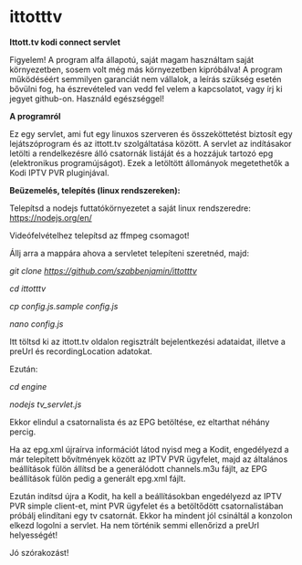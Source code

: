 # ittotttv
**Ittott.tv kodi connect servlet**

Figyelem!
A program alfa állapotú, saját magam használtam saját környezetben, sosem volt még más környezetben kipróbálva!
A program működéséért semmilyen garanciát nem vállalok, a leírás szükség esetén bővülni fog, ha észrevételed van vedd fel velem a kapcsolatot, vagy írj ki jegyet github-on.
Használd egészséggel!


**A programról**

Ez egy servlet, ami fut egy linuxos szerveren és összeköttetést biztosít egy lejátszóprogram és az ittott.tv szolgáltatása között.
A servlet az indításakor letölti a rendelkezésre álló csatornák listáját és a hozzájuk tartozó epg (elektronikus programújságot). Ezek a letöltött állományok megetethetők a Kodi IPTV PVR pluginjával.

**Beüzemelés, telepítés (linux rendszereken):**

Telepítsd a nodejs futtatókörnyezetet a saját linux rendszeredre: https://nodejs.org/en/

Videófelvételhez telepítsd az ffmpeg csomagot!

Állj arra a mappára ahova a servletet telepíteni szeretnéd, majd:

_git clone https://github.com/szabbenjamin/ittotttv_

_cd ittotttv_

_cp config.js.sample config.js_

_nano config.js_

Itt töltsd ki az ittott.tv oldalon regisztrált bejelentkezési adataidat, illetve a preUrl és recordingLocation adatokat.

Ezután:

_cd engine_

_nodejs tv_servlet.js_


Ekkor elindul a csatornalista és az EPG betöltése, ez eltarthat néhány percig.

Ha az epg.xml újraírva információt látod nyisd meg a Kodit, engedélyezd a már telepített bővítmények között az IPTV PVR ügyfelet, majd az általános beállítások fülön állítsd be a generálódott channels.m3u fájlt, az EPG beállítások fülön pedig a generált epg.xml fájlt.

Ezután indítsd újra a Kodit, ha kell a beállításokban engedélyezd az IPTV PVR simple client-et, mint PVR ügyfelet és a betöltődött csatornalistában próbálj elindítani egy tv csatornát. Ekkor ha mindent jól csináltál a konzolon elkezd logolni a servlet. Ha nem történik semmi ellenőrizd a preUrl helyességét!

Jó szórakozást!
